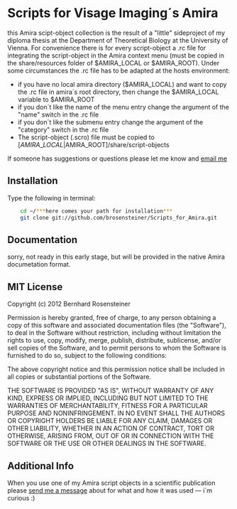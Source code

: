 # Scripts for Visage Imaging´s Amira

this Amira scipt-object collection is the result of a "little" sideproject of my diploma thesis at the Department of Theoretical Biology at the University of Vienna.
For convenience there is for every script-object a .rc file for integrating the script-object in the Amira context menu (must be copied in the share/resources folder of $AMIRA\_LOCAL or $AMIRA\_ROOT).
Under some circumstances the .rc file has to be adapted at the hosts environment:

- if you have no local amira directory ($AMIRA\_LOCAL) and want to copy the .rc file in amira´s root directory, then change the $AMIRA\_LOCAL variable to $AMIRA\_ROOT
- if you don´t like the name of the menu entry change the argument of the "name" switch in the .rc file
- if you don´t like the submenu entry change the argument of the "category" switch in the .rc file
- The script-object (.scro) file must be copied to [$AMIRA\_LOCAL|$AMIRA\_ROOT]/share/script-objects

If someone has suggestions or questions please let me know and [email me](mailto:brosensteiner@gmail.com)

## Installation

Type the following in terminal:

```bash
    cd ~/***here comes your path for installation***
    git clone git://github.com/brosensteiner/Scripts_for_Amira.git
```
## Documentation

sorry, not ready in this early stage, but will be provided in the native Amira documetation format. 

## MIT License

Copyright (c) 2012 Bernhard Rosensteiner

Permission is hereby granted, free of charge, to any person obtaining a copy of this software and associated documentation files (the "Software"), to deal in the Software without restriction, including without limitation the rights to use, copy, modify, merge, publish, distribute, sublicense, and/or sell copies of the Software, and to permit persons to whom the Software is furnished to do so, subject to the following conditions:

The above copyright notice and this permission notice shall be included in all copies or substantial portions of the Software.

THE SOFTWARE IS PROVIDED "AS IS", WITHOUT WARRANTY OF ANY KIND, EXPRESS OR IMPLIED, INCLUDING BUT NOT LIMITED TO THE WARRANTIES OF MERCHANTABILITY, FITNESS FOR A PARTICULAR PURPOSE AND NONINFRINGEMENT. IN NO EVENT SHALL THE AUTHORS OR COPYRIGHT HOLDERS BE LIABLE FOR ANY CLAIM, DAMAGES OR OTHER LIABILITY, WHETHER IN AN ACTION OF CONTRACT, TORT OR OTHERWISE, ARISING FROM, OUT OF OR IN CONNECTION WITH THE SOFTWARE OR THE USE OR OTHER DEALINGS IN THE SOFTWARE.

## Additional Info

When you use one of my Amira script objects in a scientific publication please [send me a message](mailto:brosensteiner@gmail.com) about for what and how it was used — i´m curious :)


